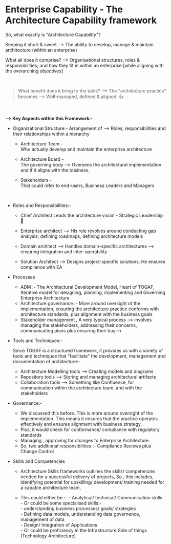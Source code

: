 # Enterprise Capability - The Architecture Capability framework

 So, what exactly is "Architecture Capability"?

 Keeping it short & sweet --> The ability to develop, manage & maintain architecture (within an enterprise)

 What all does it comprise? -->  Organisational structures, roles & responsibilities; and how they fit in within an enterprise
 [while aligning with the overarching objectives]

</br>

> What benefit does it bring to the table? --> The "architecture practice" becomes  --> Well-managed, defined & aligned. 👍

</br>

**--> Key Aspects within this Framework:-**

- Organizational Structure:- Arrangement of --> Roles, responsibilities and their relationships within a hierarchy

   - Architecture Team -         
     Who actually develop and maintain the enterprise architecture
     
   - Architecture Board -            
     The governing body -->  Oversees the architectural implementation and if it aligns with the business.
     
   - Stakeholders -         
     That could refer to end-users, Business Leaders and Managers

</br>

- Roles and Responsibilities:-

   - Chief Architect
     Leads the architecture vision - Strategic Leadership 📍
     
   - Enterprise architect --> His role revolves around conducting gap analysis, defining roadmaps, defining architecture models
     
   - Domain architect --> Handles domain-specific architectures --> ensuring integration and inter-operability

   - Solution Architect --> Designs project-specific solutions. He ensures compliance with EA

- Processes
  - ADM :- The Architectural Development Model, Heart of TOGAF, Iterative model for designing, planning, implementing and Governing Enterprise Architecture
  - Architecture governance :- More around oversight of the implementation, ensuring the architecture practice conforms with architecture standards,  plus alignment with the business goals 
  - Stakeholder management , A very typical process --> involves managing the stakeholders, addressing their concerns, communicating plans plus ensuring their buy-in

- Tools and Techniques:-

  Since TOGAF is a structured framework, it provides us with a variety of tools and techniques that "facilitate" the development, management and documentation of architecture:-
     - Architecture Modelling tools --> Creating models and diagrams
     - Repository tools --> Storing and managing architectural artifacts
     - Collaboration tools --> Something like Confluence, for communication within the architecture team, and with the stakeholders

       
- Governance:-
    - We discussed this before. This is more around oversight of the implementation. This means it ensures that the practice operates effectively and ensures alignment with business strategy,
    - Plus, it would check for conformance/ compliance with regulatory standards
    - Managing , approving for changes to Enterprise Architecture.
    - So, two additional responsibilities :- Compliance Reviews plus Change Control
  
- Skills and Competencies

  - Architecture Skills frameworks outlines the skills/ competencies needed for a successful delivery of projects, So , this includes, identifying potential for upskilling/ development/ training  needed for a capable architecture team,    

  - This could either be :-
        - Analytical/ technical/ Communication skills               
        - Or could be some specialised skills:-            
              - understanding business processes/ goals/ strategies            
              - Defining data models, understanding data governence, management of data         
              - Design/ Integration of Applications            
              - Or could be proficiency in the Infrastructure Side of things (Technology Architecture)         
   

